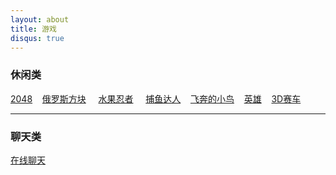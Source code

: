 ```yaml
---
layout: about
title: 游戏
disqus: true
---
```



### 休闲类

[2048](http://tandaly.github.com/game/2048) &nbsp; &nbsp;[俄罗斯方块](http://tandaly.github.com/game/tetris) &nbsp; &nbsp; [水果忍者](http://tandaly.github.com/game/fruit) &nbsp; &nbsp; [捕鱼达人](http://tandaly.github.com/game/fishjoy) &nbsp; &nbsp;[飞奔的小鸟](http://tandaly.github.com/game/bird) &nbsp; &nbsp;[英雄](http://tandaly.github.com/game/hungryhero) &nbsp; &nbsp;[3D赛车](http://tandaly.github.com/game/racing) &nbsp; &nbsp;

---

### 聊天类

[在线聊天](http://tandaly.github.com/game/kedou)

    

